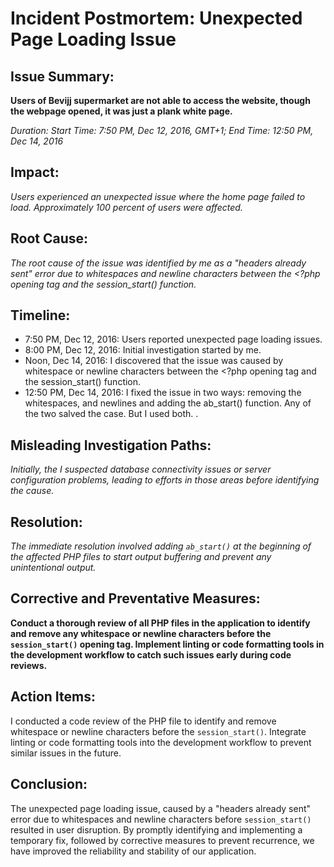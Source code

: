 # Incident Postmortem: Unexpected Page Loading Issue

## Issue Summary:

**Users of Bevijj supermarket are not able to access the website, though the webpage opened, it was just a plank white page.**

*Duration: Start Time: 7:50 PM, Dec 12, 2016, GMT+1; End Time: 12:50 PM, Dec 14, 2016*

## Impact: 
*Users experienced an unexpected issue where the home page failed to load. Approximately 100 percent of users were affected.*

## Root Cause:
*The root cause of the issue was identified by me as a "headers already sent" error due to whitespaces and newline characters between the <?php opening tag and the session_start() function.*

## Timeline:
- 7:50 PM, Dec 12, 2016: Users reported unexpected page loading issues.
- 8:00 PM, Dec 12, 2016: Initial investigation started by me.
- Noon, Dec 14, 2016: I discovered that the issue was caused by whitespace or newline characters between the  <?php opening tag and the session_start() function.
- 12:50 PM, Dec 14, 2016: I fixed the issue in two ways:  removing the whitespaces,  and newlines and adding the ab_start() function. Any of the two salved the case. But I used both.
.

## Misleading Investigation Paths:
*Initially, the I suspected database connectivity issues or server configuration problems, leading to efforts in those areas before identifying the cause.*




## Resolution:
*The immediate resolution involved adding `ab_start()` at the beginning of the affected PHP files to start output buffering and prevent any unintentional output.*

## Corrective and Preventative Measures:
**Conduct a thorough review of all PHP files in the application to identify and remove any whitespace or newline characters before the `session_start()` opening tag.
Implement linting or code formatting tools in the development workflow to catch such issues early during code reviews.**

## Action Items:
I conducted a code review of the PHP file to identify and remove whitespace or newline characters before the `session_start()`.
Integrate linting or code formatting tools into the development workflow to prevent similar issues in the future.

## Conclusion:
The unexpected page loading issue, caused by a "headers already sent" error due to whitespaces and newline characters before `session_start()` resulted in user disruption. By promptly identifying and implementing a temporary fix, followed by corrective measures to prevent recurrence, we have improved the reliability and stability of our application.